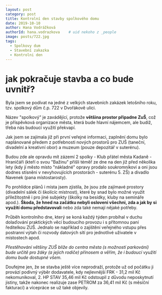 ```yaml
---
layout: post
category: post
title: Kontrolní den stavby spolkového domu   
date: 2019-10-10
author: Hana Vodrážková
authorId: hana.vodrazkova    # uid nekoho z _people
image: posts/722.jpg
tags:
  - Spolkovy dum
  - Stavební zakazka
  - Kontrolni den
---
```


# jak pokračuje stavba a co bude uvnitř? 


Byla jsem se podívat na jedné z velkých stavebních zakázek letošního roku, tzv. spolkový dům č.p. 722 v Dvořákově ulici.

Název "spolkový" je zavádějící, protože **většina prostor připadne ZuŠ**, což je příspěvková organizace města, která bude hlavní nájemcem, ale budiž, třeba nás budoucí využití překvapí.

Jak jsem se zajímala již při první veřejné informaci, zaplnění domu bylo naplánované předem z potřebnosti nových prostorů 
pro ZUŠ (taneční, divadelní a kreativní obor) a muzeum (pouze depozitář v suterénu).

Budou zde ale opravdu mít zázemí 2 spolky - Klub přátel města Kadaně - Hraničáři (kteří o svou "Bažinu" přišli téměř ze dne na den již před několika lety (kdy jí město místo "nákladné" opravy prodalo soukromníkovi a oni jsou dodnes stísněni v nevyhovujících prostorách - suterénu 5. ZŠ) a divadlo Navenek (pana místostarosty).

Po prohlídce plánů i místa jsem zjistila, že jsou zde zajímavé prostory (divadelní sálek či školícíc místnost), které by snad bylo možné využít příležitostně i pro jiné subjekty (školky na besídky, kluby na semináře apod.). 
**Škoda, že hned na začátku nebyli osloveni všechni, zda a jak by si využití domu představovali** nebo zda také nemají nějaké potřeby.

Průběh kontrolního dne, který se koná každý týden probíhal v duchu dolaďování praktických věcí budoucího provozu i s přítomnou paní ředitelkou ZUŠ.
Jednalo se například o zajištění veřejného vstupu přes postranní výtah či rozvody datových sítí pro jednotlivé uživatele v místostech apod.

*Přestěhování většiny ZUŠ blíže do centra města (s možností parkování) bude určitě pro žáky (a jejich rodiče) přínosem a věřím, že i budoucí využití domu bude dostupné všem.* 

Doufejme jen, že se stavba ještě více neprodraží, protože už od počátku ji provází podivný výběr dodavatele, kdy nejlevnější FRK - 31,2 mil Kč  nekomunikoval, 2. HP STAV 35,46 mil Kč odstoupil z důvodu neposkytnutí jistiny, takže nakonec realizuje zase PETROM za 36,41 mil Kč (s měsíční fakturací) a vícepráce se už také objevily.

 
